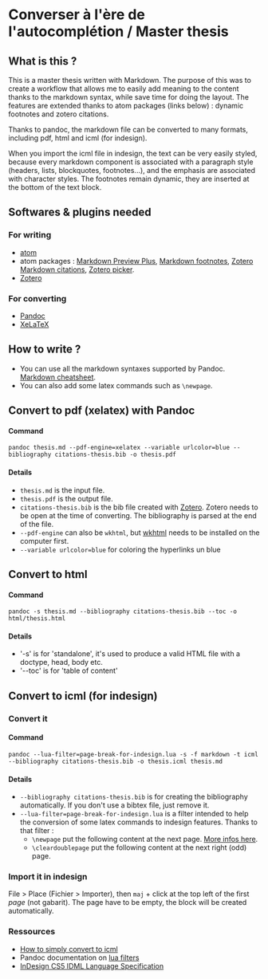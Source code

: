 # Converser à l'ère de l'autocomplétion / Master thesis

## What is this ?

This is a master thesis written with Markdown. The purpose of this was to create a workflow that allows me to easily add meaning to the content thanks to the markdown syntax, while save time for doing the layout. The features are extended thanks to atom packages (links below) : dynamic footnotes and zotero citations.

Thanks to pandoc, the markdown file can be converted to many formats, including pdf, html and icml (for indesign).

When you import the icml file in indesign, the text can be very easily styled, because every markdown component is associated with a paragraph style (headers, lists, blockquotes, footnotes...), and the emphasis are associated with character styles. The footnotes remain dynamic, they are inserted at the bottom of the text block.

## Softwares & plugins needed

### For writing

+ [atom](https://atom.io/)
+ atom packages : [Markdown Preview Plus](https://atom.io/packages/markdown-preview-plus), [Markdown footnotes](https://atom.io/packages/markdown-footnote), [Zotero Markdown citations](https://atom.io/packages/zotero-citations), [Zotero picker](https://atom.io/packages/zotero-picker).
+ [Zotero](https://www.zotero.org/)

### For converting

+ [Pandoc](https://pandoc.org/)
+ [XeLaTeX](https://doc.ubuntu-fr.org/xelatex)

## How to write ?

+ You can use all the markdown syntaxes supported by Pandoc. [Markdown cheatsheet](https://github.com/adam-p/markdown-here/wiki/Markdown-Cheatsheet).
+ You can also add some latex commands such as `\newpage`.

## Convert to pdf (xelatex) with Pandoc

#### Command 
`pandoc thesis.md --pdf-engine=xelatex --variable urlcolor=blue --bibliography citations-thesis.bib -o thesis.pdf`

<!-- + Avec un header LaTeX
`pandoc -N --template=template.tex thesis.md --pdf-engine=xelatex --variable urlcolor=blue --bibliography citations-thesis.bib -o 14.02.12.22.pdf` -->

#### Details
+ `thesis.md` is the input file.
+ `thesis.pdf` is the output file.
+ `citations-thesis.bib` is the bib file created with [Zotero](https://www.zotero.org/). Zotero needs to be open at the time of converting. The bibliography is parsed at the end of the file.
+ `--pdf-engine` can also be `wkhtml`, but [wkhtml](https://wkhtmltopdf.org/) needs to be installed on the computer first.
+ `--variable urlcolor=blue` for coloring the hyperlinks un blue

## Convert to html

#### Command 
`pandoc -s thesis.md --bibliography citations-thesis.bib --toc -o html/thesis.html`

#### Details
+ '-s' is for 'standalone', it's used to produce a valid HTML file with a doctype, head, body etc.
+ '--toc' is for 'table of content'

## Convert to icml (for indesign)

### Convert it

#### Command 
`pandoc --lua-filter=page-break-for-indesign.lua -s -f markdown -t icml --bibliography citations-thesis.bib -o thesis.icml thesis.md`

#### Details
+ `--bibliography citations-thesis.bib` is for creating the bibliography automatically. If you don't use a bibtex file, just remove it.
+ `--lua-filter=page-break-for-indesign.lua` is a filter intended to help the conversion of some latex commands to indesign features. Thanks to that filter :
    + `\newpage` put the following content at the next page. [More infos here](https://groups.google.com/forum/#!topic/pandoc-discuss/ogofOXIDJuI).
    + `\cleardoublepage` put the following content at the next right (odd) page.


### Import it in indesign

File > Place (Fichier > Importer), then `maj` + click at the top left of the first _page_ (not gabarit). The page have to be empty, the block will be created automatically.

### Ressources

+ [How to simply convert to icml](http://publicationstation.wdka.hro.nl/wiki/index.php/Research/Web-to-print/ICML)
+ Pandoc documentation on [lua filters](https://pandoc.org/lua-filters.html)
+ [InDesign CS5 IDML Language Specification](http://manualzz.com/doc/11572109/adobe-indesign-cs5-idml-language-specification)
